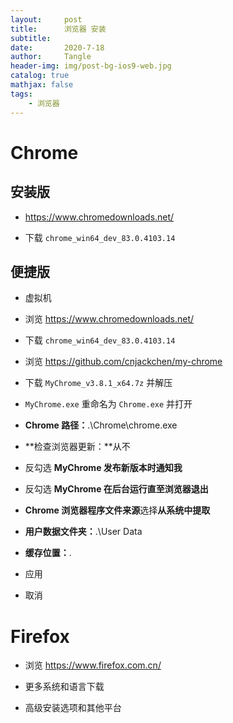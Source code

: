 ```yaml
---
layout:     post
title:      浏览器 安装
subtitle:   
date:       2020-7-18
author:     Tangle
header-img: img/post-bg-ios9-web.jpg
catalog: true
mathjax: false
tags:
    - 浏览器
---
```


# Chrome

## 安装版

- <https://www.chromedownloads.net/>

- 下载 `chrome_win64_dev_83.0.4103.14`

## 便捷版

- 虚拟机

- 浏览 <https://www.chromedownloads.net/>
- 下载 `chrome_win64_dev_83.0.4103.14`
- 浏览 <https://github.com/cnjackchen/my-chrome>
- 下载 `MyChrome_v3.8.1_x64.7z` 并解压
- `MyChrome.exe` 重命名为 `Chrome.exe` 并打开
- **Chrome 路径：**.\Chrome\chrome.exe
- **检查浏览器更新：**从不
- 反勾选 **MyChrome 发布新版本时通知我**
- 反勾选 **MyChrome 在后台运行直至浏览器退出**
- **Chrome 浏览器程序文件来源**选择**从系统中提取**
- **用户数据文件夹：**.\User Data
- **缓存位置：**.
- 应用
- 取消

# Firefox

- 浏览 <https://www.firefox.com.cn/>

- 更多系统和语言下载

- 高级安装选项和其他平台

